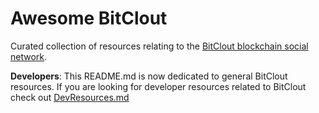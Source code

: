 # Awesome BitClout

Curated collection of resources relating to the [BitClout blockchain social network](https://bitclout.com/).

**Developers**: This README.md is now dedicated to general BitClout resources. If you are looking for developer resources related to BitClout check out [DevResources.md](DevResources.md)
